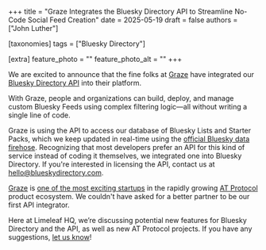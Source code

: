 +++
title = "Graze Integrates the Bluesky Directory API to Streamline No-Code Social Feed Creation"
date = 2025-05-19
draft = false
authors = ["John Luther"]

[taxonomies]
tags = ["Bluesky Directory"]

[extra]
feature_photo = ""
feature_photo_alt = ""
+++

We are excited to announce that the fine folks at [Graze](https://graze.social) have integrated our [Bluesky Directory API](https://blueskydirectory.com) into their platform. 

<!-- more -->

With Graze, people and organizations can build, deploy, and manage custom Bluesky Feeds using complex filtering logic—all without writing a single line of code.

Graze is using the API to access our database of Bluesky Lists and Starter Packs, which we keep updated in real-time using the [official Bluesky data firehose](https://docs.bsky.app/docs/advanced-guides/firehose). Recognizing that most developers prefer an API for this kind of service instead of coding it themselves, we integrated one into Bluesky Directory. If you're interested in licensing the API, contact us at [hello@blueskydirectory.com](mailto:hello@blueskydirectory.com).

[Graze](https://techcrunch.com/2025/01/31/custom-feed-builder-graze-is-building-a-business-on-bluesky-and-investors-are-paying-attention/) is [one of the most exciting startups](https://techcrunch.com/2025/04/16/bluesky-feed-builder-graze-raises-1m-rolls-out-ads/) in the rapidly growing [AT Protocol](https://atproto.com/) product ecosystem. We couldn't have asked for a better partner to be our first API integrator.

Here at Limeleaf HQ, we’re discussing potential new features for Bluesky Directory and the API, as well as new AT Protocol projects. If you have any suggestions, [let us know](mailto:hello@blueskydirectory.com)!
